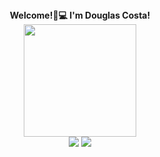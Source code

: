 

<div align="center">
 <strong> Welcome!🎉💻 </strong>
 <strong> I'm Douglas Costa! </strong>  
</div>

<div align="center">
  <a href="https://github.com/douglascostaa">
  <img height="180em" src="https://github-readme-stats.vercel.app/api?username=douglascostaa&show_icons=true&theme=dracula&include_all_commits=true&count_private=true"/>
</div>

  <div align="center"> 
  <a href="https://www.linkedin.com/in/douglas-costa-a04b7b186/" target="_blank"><img src="https://img.shields.io/badge/-LinkedIn-%230077B5?style=for-the-badge&logo=linkedin&logoColor=white" target="_blank"></a> 
  <a href = "mailto:douglasalessandroc@gmail.com"><img src="https://img.shields.io/badge/-Gmail-%23333?style=for-the-badge&logo=gmail&logoColor=white" target="_blank"></a>
  

 
</div>
